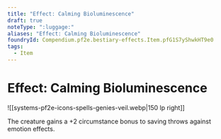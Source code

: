 ```yaml
---
title: "Effect: Calming Bioluminescence"
draft: true
noteType: ":luggage:"
aliases: "Effect: Calming Bioluminescence"
foundryId: Compendium.pf2e.bestiary-effects.Item.pfG1S7yShwkHT9e0
tags:
  - Item
---
```


# Effect: Calming Bioluminescence
![[systems-pf2e-icons-spells-genies-veil.webp|150 lp right]]

The creature gains a +2 circumstance bonus to saving throws against emotion effects.

